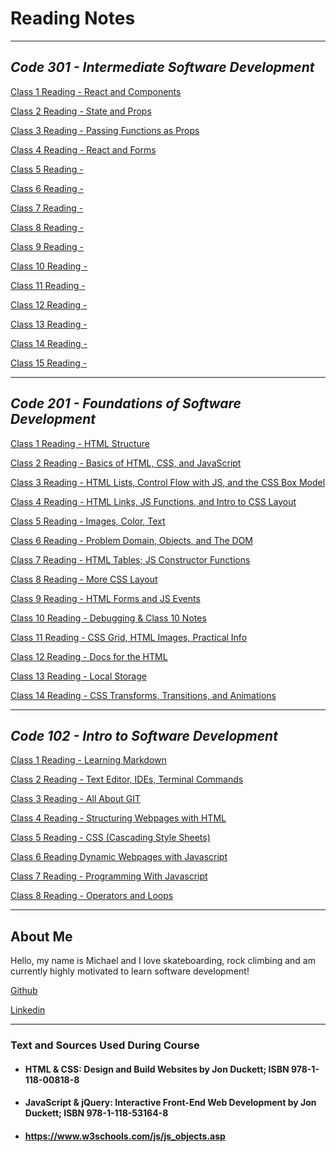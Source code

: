 # Reading Notes

---

## ___Code 301 - Intermediate Software Development___

[Class 1 Reading - React and Components](301-reading-01.md)

[Class 2 Reading - State and Props](301-reading-02.md)

[Class 3 Reading - Passing Functions as Props](301-reading-03.md)

[Class 4 Reading - React and Forms](301-reading-04.md)

[Class 5 Reading -](301-reading-05.md)

[Class 6 Reading -](301-reading-06.md)

[Class 7 Reading -](301-reading-07.md)

[Class 8 Reading -](301-reading-08.md)

[Class 9 Reading -](301-reading-09.md)

[Class 10 Reading -](301-reading-10.md)

[Class 11 Reading -](301-reading-11.md)

[Class 12 Reading -](301-reading-12.md)

[Class 13 Reading -](301-reading-13.md)

[Class 14 Reading -](301-reading-14.md)

[Class 15 Reading -](301-reading-15.md)

---

## ___Code 201 - Foundations of Software Development___

[Class 1 Reading - HTML Structure](class-01.md)

[Class 2 Reading - Basics of HTML, CSS, and JavaScript](class-02.md)

[Class 3 Reading - HTML Lists, Control Flow with JS, and the CSS Box Model](class-03.md)

[Class 4 Reading - HTML Links, JS Functions, and Intro to CSS Layout](class-04.md)

[Class 5 Reading - Images, Color, Text](class-05.md)

[Class 6 Reading - Problem Domain, Objects, and The DOM](class-06.md)

[Class 7 Reading - HTML Tables; JS Constructor Functions](class-07.md)

[Class 8 Reading - More CSS Layout](class-08.md)

[Class 9 Reading - HTML Forms and JS Events](class-09.md)

[Class 10 Reading - Debugging & Class 10 Notes](class-10.md)

[Class 11 Reading - CSS Grid, HTML Images, Practical Info](class-11.md)

[Class 12 Reading - Docs for the HTML ](class-12.md)

[Class 13 Reading - Local Storage](class-13.md)

[Class 14 Reading - CSS Transforms, Transitions, and Animations](class-14.md)

---

## ___Code 102 - Intro to Software Development___

[Class 1 Reading - Learning Markdown](class1reading.md)

[Class 2 Reading - Text Editor, IDEs, Terminal Commands](class2reading.md)

[Class 3 Reading - All About GIT](class3reading.md)

[Class 4 Reading - Structuring Webpages with HTML](class4reading.md)

[Class 5 Reading - CSS (Cascading Style Sheets)](class5reading.md)

[Class 6 Reading Dynamic Webpages with Javascript](class6reading.md)

[Class 7 Reading - Programming With Javascript](class7reading.md)

[Class 8 Reading - Operators and Loops](class8reading.md)

---

## About Me

Hello, my name is Michael and I love skateboarding, rock climbing and am currently highly motivated to learn software development!

[Github](https://github.com/guerillaxgardener)

[Linkedin](https://www.linkedin.com/in/michaelmak3r/)

---

### Text and Sources Used During Course

* #### HTML & CSS: Design and Build Websites by Jon Duckett; ISBN 978-1-118-00818-8

* #### JavaScript & jQuery: Interactive Front-End Web Development by Jon Duckett; ISBN 978-1-118-53164-8

* #### <https://www.w3schools.com/js/js_objects.asp>

